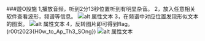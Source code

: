 ###遊O設施
1,播放音频，听到2分13秒位置听到有明显杂音。
2，放入任意相关软件查看波形，频谱等信息。
![alt 属性文本](/2.jpg)
3，在频谱中对应位置发现形似文本的图案。
![alt 属性文本](/3.jpg)
4，反转图片即可得到flag。(r00t2023{H0w_to_Ap_Th3_SOng})
![alt 属性文本](/4.jpg)